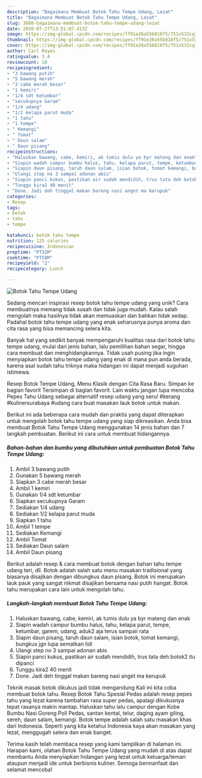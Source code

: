 ```yaml
---
description: "Bagaimana Membuat Botok Tahu Tempe Udang, Lezat"
title: "Bagaimana Membuat Botok Tahu Tempe Udang, Lezat"
slug: 3688-bagaimana-membuat-botok-tahu-tempe-udang-lezat
date: 2020-07-27T13:51:07.413Z
image: https://img-global.cpcdn.com/recipes/ff91e26a55b818f5/751x532cq70/botok-tahu-tempe-udang-foto-resep-utama.jpg
thumbnail: https://img-global.cpcdn.com/recipes/ff91e26a55b818f5/751x532cq70/botok-tahu-tempe-udang-foto-resep-utama.jpg
cover: https://img-global.cpcdn.com/recipes/ff91e26a55b818f5/751x532cq70/botok-tahu-tempe-udang-foto-resep-utama.jpg
author: Carl Reyes
ratingvalue: 3.4
reviewcount: 10
recipeingredient:
- "3 bawang putih"
- "5 bawang merah"
- "3 cabe merah besar"
- "1 kemiri"
- "1/4 sdt ketumbar"
- "secukupnya Garam"
- "1/4 udang"
- "1/2 kelapa parut muda"
- "1 tahu"
- "1 tempe"
- " Kemangi"
- " Tomat"
- " Daun salam"
- " Daun pisang"
recipeinstructions:
- "Haluskan bawang, cabe, kemiri, ak tumis dulu ya byr mateng dan enak"
- "Siapin wadah campur bumbu halus, tahu, kelapa parut, tempe, ketumbar, garem, udang, aduk2 aja terus sampaii rata"
- "Siapin daun pisang, taruh daun salam, isian botok, tomat kemangi, bungkus jgn lupa sematkan lidi"
- "Ulangi step no 3 sampai adonan abis"
- "Siapin panci kukus, pastikan air sudah mendidih, trus tata deh botok2 itu dipanci"
- "Tunggu kira2 40 menit"
- "Done. Jadi deh tinggal makan bareng nasi anget ma kerupuk"
categories:
- Resep
tags:
- botok
- tahu
- tempe

katakunci: botok tahu tempe 
nutrition: 125 calories
recipecuisine: Indonesian
preptime: "PT32M"
cooktime: "PT58M"
recipeyield: "2"
recipecategory: Lunch

---
```



![Botok Tahu Tempe Udang](https://img-global.cpcdn.com/recipes/ff91e26a55b818f5/751x532cq70/botok-tahu-tempe-udang-foto-resep-utama.jpg)

Sedang mencari inspirasi resep botok tahu tempe udang yang unik? Cara membuatnya memang tidak susah dan tidak juga mudah. Kalau salah mengolah maka hasilnya tidak akan memuaskan dan bahkan tidak sedap. Padahal botok tahu tempe udang yang enak seharusnya punya aroma dan cita rasa yang bisa memancing selera kita.

Banyak hal yang sedikit banyak mempengaruhi kualitas rasa dari botok tahu tempe udang, mulai dari jenis bahan, lalu pemilihan bahan segar, hingga cara membuat dan menghidangkannya. Tidak usah pusing jika ingin menyiapkan botok tahu tempe udang yang enak di mana pun anda berada, karena asal sudah tahu triknya maka hidangan ini dapat menjadi suguhan istimewa.

Resep Botok Tempe Udang, Menu Klasik dengan Cita Rasa Baru. Simpan ke bagian favorit Tersimpan di bagian favorit. Lain waktu jangan lupa mencoba Pepes Tahu Udang sebagai alternatif resep udang yang seru! #kerang #kulinersurabaya #udang cara buat masakan lauk botok untuk makan.


Berikut ini ada beberapa cara mudah dan praktis yang dapat diterapkan untuk mengolah botok tahu tempe udang yang siap dikreasikan. Anda bisa membuat Botok Tahu Tempe Udang menggunakan 14 jenis bahan dan 7 langkah pembuatan. Berikut ini cara untuk membuat hidangannya.

<!--inarticleads1-->

##### Bahan-bahan dan bumbu yang dibutuhkan untuk pembuatan Botok Tahu Tempe Udang:

1. Ambil 3 bawang putih
1. Gunakan 5 bawang merah
1. Siapkan 3 cabe merah besar
1. Ambil 1 kemiri
1. Gunakan 1/4 sdt ketumbar
1. Siapkan secukupnya Garam
1. Sediakan 1/4 udang
1. Sediakan 1/2 kelapa parut muda
1. Siapkan 1 tahu
1. Ambil 1 tempe
1. Sediakan  Kemangi
1. Ambil  Tomat
1. Sediakan  Daun salam
1. Ambil  Daun pisang


Berikut adalah resep &amp; cara membuat botok dengan bahan tahu tempe udang teri, dll. Botok adalah salah satu menu masakan tradisional yang biasanya disajikan dengan dibungkus daun pisang. Botok ini merupakan lauk pauk yang sangat nikmat disajikan bersama nasi putih hangat. Botok tahu merupakan cara lain untuk mengolah tahu. 

<!--inarticleads2-->

##### Langkah-langkah membuat Botok Tahu Tempe Udang:

1. Haluskan bawang, cabe, kemiri, ak tumis dulu ya byr mateng dan enak
1. Siapin wadah campur bumbu halus, tahu, kelapa parut, tempe, ketumbar, garem, udang, aduk2 aja terus sampaii rata
1. Siapin daun pisang, taruh daun salam, isian botok, tomat kemangi, bungkus jgn lupa sematkan lidi
1. Ulangi step no 3 sampai adonan abis
1. Siapin panci kukus, pastikan air sudah mendidih, trus tata deh botok2 itu dipanci
1. Tunggu kira2 40 menit
1. Done. Jadi deh tinggal makan bareng nasi anget ma kerupuk


Teknik masak botok dikukus jadi tidak mengandung Kali ini kita coba membuat botok tahu. Resep Botok Tahu Spesial Pedas adalah resep pepes tahu yang lezat karena tambahan rasa super pedas, apalagi dikukusnya tepat rasanya makin mantap. Haluskan tahu lalu campur dengan Kobe Bumbu Nasi Goreng Poll Pedas, santan kental, telur, daging ayam giling, sereh, daun salam, kemangi. Botok tempe adalah salah satu masakan khas dari Indonesia. Seperti yang kita ketahui Indonesia kaya akan masakan yang lezat, menggugah selera dan enak banget. 

Terima kasih telah membaca resep yang kami tampilkan di halaman ini. Harapan kami, olahan Botok Tahu Tempe Udang yang mudah di atas dapat membantu Anda menyiapkan hidangan yang lezat untuk keluarga/teman ataupun menjadi ide untuk berbisnis kuliner. Semoga bermanfaat dan selamat mencoba!
